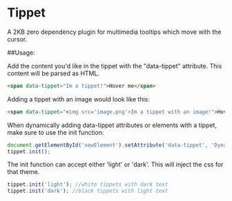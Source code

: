# Tippet

A 2KB zero dependency plugin for multimedia tooltips which move with the cursor.

##Usage:

Add the content you'd like in the tippet with the "data-tippet" attribute. This content will be parsed as HTML.

```html
<span data-tippet="Im a tippet!">Hover me</span>
```


Adding a tippet with an image would look like this:

```html
<span data-tippet="<img src='image.png'>Im a tippet with an image!">Hover me</span>
```


When dynamically adding data-tippet attributes or elements with a tippet, make sure to use the init function:

```js
document.getElementById('newElement').setAttribute('data-tippet', 'Dynamically added!');
tippet.init();
```

The init function can accept either 'light' or 'dark'. This will inject the css for that theme. 

```js
tippet.init('light'); //white tippets with dark text
tippet.init('dark'); //black tippets with light text
```
